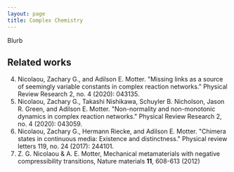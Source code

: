 ```yaml
---
layout: page
title: Complex Chemistry
---
```

Blurb

## Related works
4. Nicolaou, Zachary G., and Adilson E. Motter. "Missing links as a source of seemingly variable constants in complex reaction networks." Physical Review Research 2, no. 4 (2020): 043135.
5. Nicolaou, Zachary G., Takashi Nishikawa, Schuyler B. Nicholson, Jason R. Green, and Adilson E. Motter. "Non-normality and non-monotonic dynamics in complex reaction networks." Physical Review Research 2, no. 4 (2020): 043059.
10. Nicolaou, Zachary G., Hermann Riecke, and Adilson E. Motter. "Chimera states in continuous media: Existence and distinctness." Physical review letters 119, no. 24 (2017): 244101.
12. Z. G. Nicolaou & A. E. Motter, Mechanical metamaterials with negative compressibility transitions, Nature materials **11**, 608-613 (2012)
